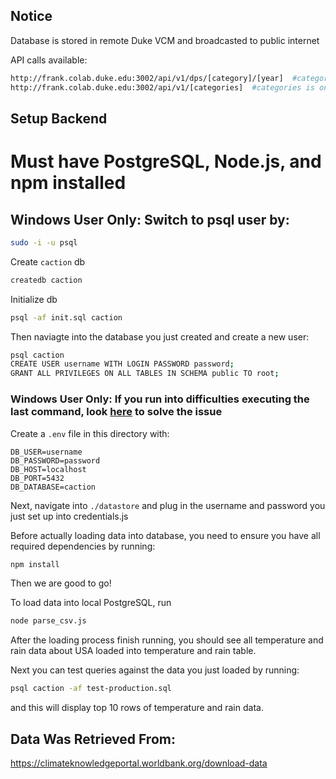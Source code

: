 ## Notice
Database is stored in remote Duke VCM and broadcasted to public internet

API calls available:
```bash
http://frank.colab.duke.edu:3002/api/v1/dps/[category]/[year]  #category is one of [temp, air], year is one within 1900-2016
http://frank.colab.duke.edu:3002/api/v1/[categories]  #categories is one of [temp, air, rain]
```

## Setup Backend

# Must have PostgreSQL, Node.js, and npm installed

## Windows User Only: Switch to psql user by:
```bash
sudo -i -u psql
```

Create `caction` db
```bash
createdb caction
```

Initialize db
```bash
psql -af init.sql caction
```

Then naviagte into the database you just created and create a new user:
```bash
psql caction
CREATE USER username WITH LOGIN PASSWORD password;
GRANT ALL PRIVILEGES ON ALL TABLES IN SCHEMA public TO root;
```
### Windows User Only: If you run into difficulties executing the last command, look [here](https://gist.github.com/AtulKsol/4470d377b448e56468baef85af7fd614) to solve the issue

Create a `.env` file in this directory with:
```
DB_USER=username
DB_PASSWORD=password
DB_HOST=localhost
DB_PORT=5432
DB_DATABASE=caction
```

Next, navigate into ```./datastore``` and plug in the username and password you just set up into credentials.js

Before actually loading data into database, you need to ensure you have all required dependencies by running:
```bash
npm install
```
Then we are good to go!

To load data into local PostgreSQL, run
```bash
node parse_csv.js
```

After the loading process finish running, you should see all temperature and rain data about USA loaded into temperature and rain table.

Next you can test queries against the data you just loaded by running:

```bash
psql caction -af test-production.sql
```
and this will display top 10 rows of temperature and rain data.

## Data Was Retrieved From:
https://climateknowledgeportal.worldbank.org/download-data
